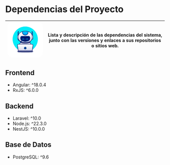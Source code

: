 # Dependencias del Proyecto
| <img src="./assets/images/logo-dependencias.png" alt="Logo" width="300" style="border-radius: 15px;"/> | **Lista y descripción de las dependencias del sistema, junto con las versiones y enlaces a sus repositorios o sitios web.** |
|------------------------------------------------|---------------------------------------------------------------------------------------------------------------------------------------------------------------------------------------------------------------------------|

## Frontend
- Angular: ^18.0.4
- RxJS: ^6.0.0

## Backend
- Laravel: ^10.0
- Node.js: ^22.3.0
- NestJS: ^10.0.0

## Base de Datos
- PostgreSQL: ^9.6
